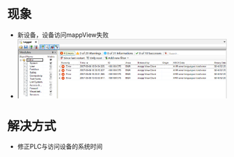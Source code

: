 # 现象
- 新设备，设备访问mappView失败
- ![](FILES/-1061061375/image-20230208150814056.png)

# 解决方式
- 修正PLC与访问设备的系统时间
